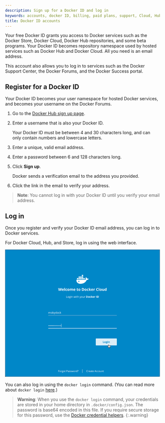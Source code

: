 ```yaml
---
description: Sign up for a Docker ID and log in
keywords: accounts, docker ID, billing, paid plans, support, Cloud, Hub, Store, Forums, knowledge base, beta access
title: Docker ID accounts
---
```


Your free Docker ID grants you access to Docker services such as the Docker
Store, Docker Cloud, Docker Hub repositories, and some beta programs. Your
Docker ID becomes repository namespace used by hosted services such as Docker
Hub and Docker Cloud. All you need is an email address.

This account also allows you to log in to services such as the Docker Support
Center, the Docker Forums, and the Docker Success portal.


## Register for a Docker ID

Your Docker ID becomes your user namespace for hosted Docker services, and becomes your username on the Docker Forums.

1. Go to the [Docker Hub sign up page](https://https://hub.docker.com).

2. Enter a username that is also your Docker ID.

    Your Docker ID must be between 4 and 30 characters long, and can only contain numbers and lowercase letters.

3. Enter a unique, valid email address.

4. Enter a password between 6 and 128 characters long.

3. Click **Sign up**.

   Docker sends a verification email to the address you provided.

4. Click the link in the email to verify your address.

> **Note**: You cannot log in with your Docker ID until you verify your email address.


## Log in

Once you register and verify your Docker ID email address, you can log in
to Docker services.

For Docker Cloud, Hub, and Store, log in using the web interface.

![Login using the web interface](/docker-id/images/login-cloud.png)

You can also log in using the `docker login` command. (You can read more about `docker login` [here](/engine/reference/commandline/login.md).)

> **Warning**:
> When you use the `docker login` command, your credentials are
stored in your home directory in `.docker/config.json`. The password is base64
encoded in this file. If you require secure storage for this password, use the
[Docker credential helpers](https://github.com/docker/docker-credential-helpers).
{:.warning}
